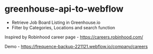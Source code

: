# greenhouse-api-to-webflow
- Retrieve Job Board Listing in Greenhouse.io
- Filter by Categories, Locations and search function

Inspired by Robinhood career page - https://careers.robinhood.com/

Demo - https://frequence-backup-221121.webflow.io/company/careers
